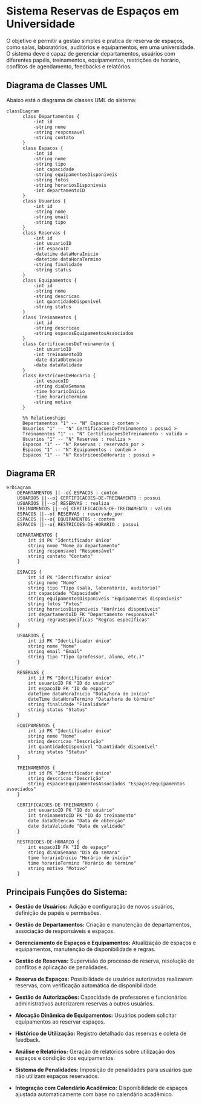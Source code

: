 # Sistema Reservas de Espaços em Universidade

O objetivo é permitir a gestão simples e pratica de reserva de espaços, como salas, laboratórios, auditórios e equipamentos, em uma universidade. O sistema deve é capaz de gerenciar departamentos, usuários com diferentes papéis, treinamentos, equipamentos, restrições de horário, conflitos de agendamento, feedbacks e relatórios.


## Diagrama de Classes UML

Abaixo está o diagrama de classes UML do sistema:

```mermaid
classDiagram
      class Departamentos {
          -int id
          -string nome
          -string responsavel
          -string contato
      }
      class Espacos {
          -int id
          -string nome
          -string tipo
          -int capacidade
          -string equipamentosDisponiveis
          -string fotos
          -string horariosDisponiveis
          -int departamentoID
      }
      class Usuarios {
          -int id
          -string nome
          -string email
          -string tipo
      }
      class Reservas {
          -int id
          -int usuarioID
          -int espacoID
          -datetime dataHoraInicio
          -datetime dataHoraTermino
          -string finalidade
          -string status
      }
      class Equipamentos {
          -int id
          -string nome
          -string descricao
          -int quantidadeDisponivel
          -string status
      }
      class Treinamentos {
          -int id
          -string descricao
          -string espacosEquipamentosAssociados
      }
      class CertificacoesDeTreinamento {
          -int usuarioID
          -int treinamentoID
          -date dataObtencao
          -date dataValidade
      }
      class RestricoesDeHorario {
          -int espacoID
          -string diaDaSemana
          -time horarioInicio
          -time horarioTermino
          -string motivo
      }

      %% Relationships
      Departamentos "1" -- "N" Espacos : contem >
      Usuarios "1" -- "N" CertificacoesDeTreinamento : possui >
      Treinamentos "1" -- "N" CertificacoesDeTreinamento : valida >
      Usuarios "1" -- "N" Reservas : realiza >
      Espacos "1" -- "N" Reservas : reservado_por >
      Espacos "1" -- "N" Equipamentos : contem >
      Espacos "1" -- "N" RestricoesDeHorario : possui >
```
## Diagrama ER
```mermaid
erDiagram
    DEPARTAMENTOS ||--o{ ESPACOS : contem
    USUARIOS ||--o{ CERTIFICACOES-DE-TREINAMENTO : possui
    USUARIOS ||--o{ RESERVAS : realiza
    TREINAMENTOS ||--o{ CERTIFICACOES-DE-TREINAMENTO : valida
    ESPACOS ||--o{ RESERVAS : reservado_por
    ESPACOS ||--o{ EQUIPAMENTOS : contem
    ESPACOS ||--o{ RESTRICOES-DE-HORARIO : possui

    DEPARTAMENTOS {
        int id PK "Identificador único"
        string nome "Nome do departamento"
        string responsavel "Responsável"
        string contato "Contato"
    }

    ESPACOS {
        int id PK "Identificador único"
        string nome "Nome"
        string tipo "Tipo (sala, laboratório, auditório)"
        int capacidade "Capacidade"
        string equipamentosDisponiveis "Equipamentos disponíveis"
        string fotos "Fotos"
        string horariosDisponiveis "Horários disponíveis"
        int departamentoID FK "Departamento responsável"
        string regrasEspecificas "Regras específicas"
    }

    USUARIOS {
        int id PK "Identificador único"
        string nome "Nome"
        string email "Email"
        string tipo "Tipo (professor, aluno, etc.)"
    }

    RESERVAS {
        int id PK "Identificador único"
        int usuarioID FK "ID do usuário"
        int espacoID FK "ID do espaço"
        dateTime dataHoraInicio "Data/hora de início"
        dateTime dataHoraTermino "Data/hora de término"
        string finalidade "Finalidade"
        string status "Status"
    }

    EQUIPAMENTOS {
        int id PK "Identificador único"
        string nome "Nome"
        string descricao "Descrição"
        int quantidadeDisponivel "Quantidade disponível"
        string status "Status"
    }

    TREINAMENTOS {
        int id PK "Identificador único"
        string descricao "Descrição"
        string espacosEquipamentosAssociados "Espaços/equipamentos associados"
    }

    CERTIFICACOES-DE-TREINAMENTO {
        int usuarioID FK "ID do usuário"
        int treinamentoID FK "ID do treinamento"
        date dataObtencao "Data de obtenção"
        date dataValidade "Data de validade"
    }

    RESTRICOES-DE-HORARIO {
        int espacoID FK "ID do espaço"
        string diaDaSemana "Dia da semana"
        time horarioInicio "Horário de início"
        time horarioTermino "Horário de término"
        string motivo "Motivo"
    }

```
## Principais Funções do Sistema:

- **Gestão de Usuários:** Adição e configuração de novos usuários, definição de papéis e permissões.

- **Gestão de Departamentos:** Criação e manutenção de departamentos, associação de responsáveis e espaços.

- **Gerenciamento de Espaços e Equipamentos:** Atualização de espaços e equipamentos, manutenção de disponibilidade e regras.

- **Gestão de Reservas:** Supervisão do processo de reserva, resolução de conflitos e aplicação de penalidades.

- **Reserva de Espaços:** Possibilidade de usuários autorizados realizarem reservas, com verificação automática de disponibilidade.

- **Gestão de Autorizações:** Capacidade de professores e funcionários administrativos autorizarem reservas a outros usuários.

- **Alocação Dinâmica de Equipamentos:** Usuários podem solicitar equipamentos ao reservar espaços.

- **Histórico de Utilização:** Registro detalhado das reservas e coleta de feedback.

- **Análise e Relatórios:** Geração de relatórios sobre utilização dos espaços e condição dos equipamentos.

- **Sistema de Penalidades:** Imposição de penalidades para usuários que não utilizam espaços reservados.

- **Integração com Calendário Acadêmico:** Disponibilidade de espaços ajustada automaticamente com base no calendário acadêmico.

